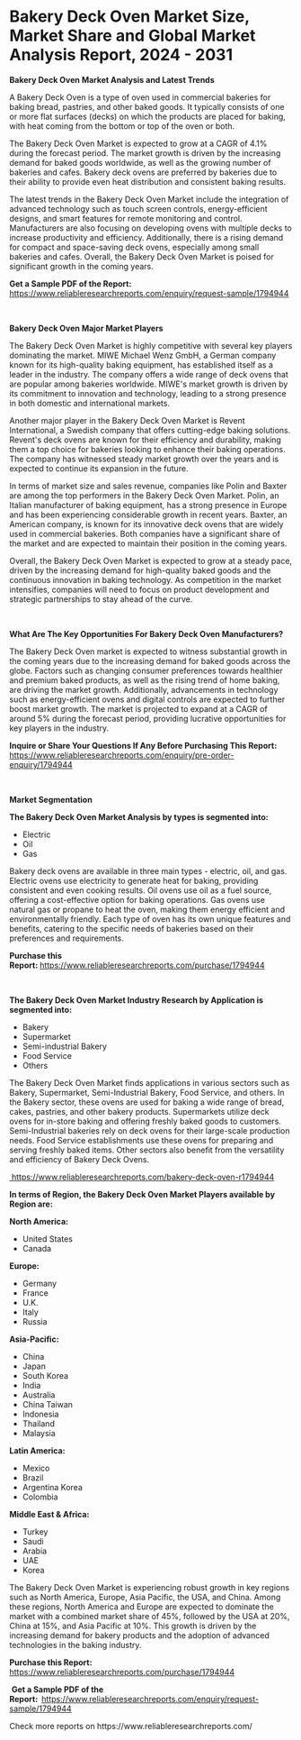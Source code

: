 <p><h1>Bakery Deck Oven Market Size, Market Share and Global Market Analysis Report, 2024 - 2031</h1></p><p><strong>Bakery Deck Oven Market Analysis and Latest Trends</strong></p>
<p><p>A Bakery Deck Oven is a type of oven used in commercial bakeries for baking bread, pastries, and other baked goods. It typically consists of one or more flat surfaces (decks) on which the products are placed for baking, with heat coming from the bottom or top of the oven or both.</p><p>The Bakery Deck Oven Market is expected to grow at a CAGR of 4.1% during the forecast period. The market growth is driven by the increasing demand for baked goods worldwide, as well as the growing number of bakeries and cafes. Bakery deck ovens are preferred by bakeries due to their ability to provide even heat distribution and consistent baking results. </p><p>The latest trends in the Bakery Deck Oven Market include the integration of advanced technology such as touch screen controls, energy-efficient designs, and smart features for remote monitoring and control. Manufacturers are also focusing on developing ovens with multiple decks to increase productivity and efficiency. Additionally, there is a rising demand for compact and space-saving deck ovens, especially among small bakeries and cafes. Overall, the Bakery Deck Oven Market is poised for significant growth in the coming years.</p></p>
<p><strong>Get a Sample PDF of the Report:&nbsp;</strong> <a href="https://www.reliableresearchreports.com/enquiry/request-sample/1794944">https://www.reliableresearchreports.com/enquiry/request-sample/1794944</a></p>
<p>&nbsp;</p>
<p><strong>Bakery Deck Oven Major Market Players</strong></p>
<p><p>The Bakery Deck Oven Market is highly competitive with several key players dominating the market. MIWE Michael Wenz GmbH, a German company known for its high-quality baking equipment, has established itself as a leader in the industry. The company offers a wide range of deck ovens that are popular among bakeries worldwide. MIWE's market growth is driven by its commitment to innovation and technology, leading to a strong presence in both domestic and international markets.</p><p>Another major player in the Bakery Deck Oven Market is Revent International, a Swedish company that offers cutting-edge baking solutions. Revent's deck ovens are known for their efficiency and durability, making them a top choice for bakeries looking to enhance their baking operations. The company has witnessed steady market growth over the years and is expected to continue its expansion in the future.</p><p>In terms of market size and sales revenue, companies like Polin and Baxter are among the top performers in the Bakery Deck Oven Market. Polin, an Italian manufacturer of baking equipment, has a strong presence in Europe and has been experiencing considerable growth in recent years. Baxter, an American company, is known for its innovative deck ovens that are widely used in commercial bakeries. Both companies have a significant share of the market and are expected to maintain their position in the coming years.</p><p>Overall, the Bakery Deck Oven Market is expected to grow at a steady pace, driven by the increasing demand for high-quality baked goods and the continuous innovation in baking technology. As competition in the market intensifies, companies will need to focus on product development and strategic partnerships to stay ahead of the curve.</p></p>
<p>&nbsp;</p>
<p><strong>What Are The Key Opportunities For Bakery Deck Oven Manufacturers?</strong></p>
<p><p>The Bakery Deck Oven market is expected to witness substantial growth in the coming years due to the increasing demand for baked goods across the globe. Factors such as changing consumer preferences towards healthier and premium baked products, as well as the rising trend of home baking, are driving the market growth. Additionally, advancements in technology such as energy-efficient ovens and digital controls are expected to further boost market growth. The market is projected to expand at a CAGR of around 5% during the forecast period, providing lucrative opportunities for key players in the industry.</p></p>
<p><strong>Inquire or Share Your Questions If Any Before Purchasing This Report:</strong> <a href="https://www.reliableresearchreports.com/enquiry/pre-order-enquiry/1794944">https://www.reliableresearchreports.com/enquiry/pre-order-enquiry/1794944</a></p>
<p>&nbsp;</p>
<p><strong>Market Segmentation</strong></p>
<p><strong>The Bakery Deck Oven Market Analysis by types is segmented into:</strong></p>
<p><ul><li>Electric</li><li>Oil</li><li>Gas</li></ul></p>
<p><p>Bakery deck ovens are available in three main types - electric, oil, and gas. Electric ovens use electricity to generate heat for baking, providing consistent and even cooking results. Oil ovens use oil as a fuel source, offering a cost-effective option for baking operations. Gas ovens use natural gas or propane to heat the oven, making them energy efficient and environmentally friendly. Each type of oven has its own unique features and benefits, catering to the specific needs of bakeries based on their preferences and requirements.</p></p>
<p><strong>Purchase this Report:&nbsp;</strong><a href="https://www.reliableresearchreports.com/purchase/1794944">https://www.reliableresearchreports.com/purchase/1794944</a></p>
<p>&nbsp;</p>
<p><strong>The Bakery Deck Oven Market Industry Research by Application is segmented into:</strong></p>
<p><ul><li>Bakery</li><li>Supermarket</li><li>Semi-industrial Bakery</li><li>Food Service</li><li>Others</li></ul></p>
<p><p>The Bakery Deck Oven Market finds applications in various sectors such as Bakery, Supermarket, Semi-Industrial Bakery, Food Service, and others. In the Bakery sector, these ovens are used for baking a wide range of bread, cakes, pastries, and other bakery products. Supermarkets utilize deck ovens for in-store baking and offering freshly baked goods to customers. Semi-Industrial bakeries rely on deck ovens for their large-scale production needs. Food Service establishments use these ovens for preparing and serving freshly baked items. Other sectors also benefit from the versatility and efficiency of Bakery Deck Ovens.</p></p>
<p><a href="https://www.reliableresearchreports.com/bakery-deck-oven-r1794944">&nbsp;https://www.reliableresearchreports.com/bakery-deck-oven-r1794944</a></p>
<p><strong>In terms of Region, the Bakery Deck Oven Market Players available by Region are:</strong></p>
<p>
    <p> <strong> North America: </strong>
        <ul>
            <li>United States</li>
            <li>Canada</li>
        </ul>
        </p> 
    <p> <strong> Europe: </strong>
        <ul>
            <li>Germany</li>
            <li>France</li>
            <li>U.K.</li>
            <li>Italy</li>
            <li>Russia</li>
        </ul>
        </p> 
    <p> <strong> Asia-Pacific: </strong>
        <ul>
            <li>China</li>
            <li>Japan</li>
            <li>South Korea</li>
            <li>India</li>
            <li>Australia</li>
            <li>China Taiwan</li>
            <li>Indonesia</li>
            <li>Thailand</li>
            <li>Malaysia</li>
        </ul>
        </p> 
    <p> <strong> Latin America: </strong>
        <ul>
            <li>Mexico</li>
            <li>Brazil</li>
            <li>Argentina Korea</li>
            <li>Colombia</li>
        </ul>
        </p> 
    <p> <strong> Middle East & Africa: </strong>
        <ul>
            <li>Turkey</li>
            <li>Saudi</li>
            <li>Arabia</li>
            <li>UAE</li>
            <li>Korea</li>
        </ul>
    </p>
    </p>
<p><p>The Bakery Deck Oven Market is experiencing robust growth in key regions such as North America, Europe, Asia Pacific, the USA, and China. Among these regions, North America and Europe are expected to dominate the market with a combined market share of 45%, followed by the USA at 20%, China at 15%, and Asia Pacific at 10%. This growth is driven by the increasing demand for bakery products and the adoption of advanced technologies in the baking industry.</p></p>
<p><strong>Purchase this Report: </strong><a href="https://www.reliableresearchreports.com/purchase/1794944">https://www.reliableresearchreports.com/purchase/1794944</a></p>
<p>&nbsp;<strong>Get a Sample PDF of the Report:&nbsp;&nbsp;</strong><a href="https://www.reliableresearchreports.com/enquiry/request-sample/1794944">https://www.reliableresearchreports.com/enquiry/request-sample/1794944</a></p>
<p><strong></strong></p>
<p>Check more reports on https://www.reliableresearchreports.com/</p>